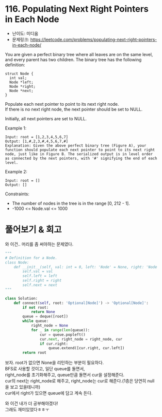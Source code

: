 # 116. Populating Next Right Pointers in Each Node

- 난이도: 미디움
- 문제링크: https://leetcode.com/problems/populating-next-right-pointers-in-each-node/

You are given a perfect binary tree where all leaves are on the same level,  
and every parent has two children. The binary tree has the following definition:   

```
struct Node {
  int val;
  Node *left;
  Node *right;
  Node *next;
}
```

Populate each next pointer to point to its next right node.  
If there is no next right node, the next pointer should be set to NULL.  

Initially, all next pointers are set to NULL.  

 

Example 1:

```
Input: root = [1,2,3,4,5,6,7]
Output: [1,#,2,3,#,4,5,6,7,#]
Explanation: Given the above perfect binary tree (Figure A), your function should populate each next pointer to point to its next right node, just like in Figure B. The serialized output is in level order as connected by the next pointers, with '#' signifying the end of each level.
```

Example 2:

```
Input: root = []
Output: []
 ```

Constraints:

- The number of nodes in the tree is in the range [0, 212 - 1].
- -1000 <= Node.val <= 1000

# 풀어보기 & 회고

와 이건.. 머리를 좀 써야하는 문제였다.

```python
"""
# Definition for a Node.
class Node:
    def __init__(self, val: int = 0, left: 'Node' = None, right: 'Node' = None, next: 'Node' = None):
        self.val = val
        self.left = left
        self.right = right
        self.next = next
"""

class Solution:
    def connect(self, root: 'Optional[Node]') -> 'Optional[Node]':
        if not root:
            return None
        queue = deque([root])
        while queue:
            right_node = None
            for _ in range(len(queue)):
                cur = queue.popleft()
                cur.next, right_node = right_node, cur
                if cur.right:
                    queue.extend([cur.right, cur.left])
        return root    
```

보자. root가 없으면 None을 리턴하는 부분이 필요하다.  
BFS로 사용할 것이고, 일단 queue를 돌면서,  
right_node를 초기화해주고, queue만큼 돌면서 cur을 설정해준다.  
cur의 next는 right_node로 해주고, right_node는 cur로 해준다.(1층은 당연히 null을 보고 있을테니까)  
cur에서 right가 있으면 queue에 담고 계속 돈다.  

와 이건 내가 더 공부해야겠다!  
그래도 재미있었다ㅎㅎㅜ




